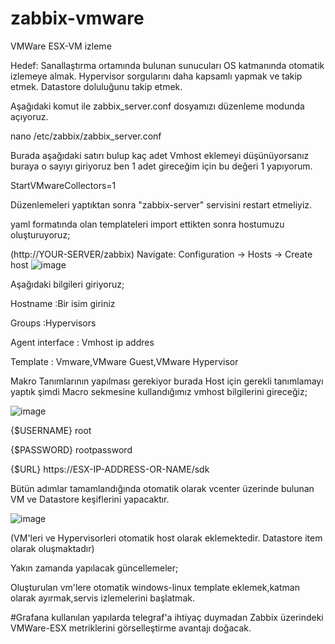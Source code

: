 # zabbix-vmware
VMWare ESX-VM izleme

Hedef: Sanallaştırma ortamında bulunan sunucuları OS katmanında otomatik izlemeye almak. Hypervisor sorgularını daha kapsamlı yapmak ve takip etmek. Datastore doluluğunu takip etmek.

Aşağıdaki komut ile zabbix_server.conf dosyamızı düzenleme modunda açıyoruz.

nano /etc/zabbix/zabbix_server.conf

Burada aşağıdaki satırı bulup kaç adet Vmhost eklemeyi düşünüyorsanız buraya o sayıyı giriyoruz ben 1 adet gireceğim için bu değeri 1 yapıyorum.

StartVMwareCollectors=1

Düzenlemeleri yaptıktan sonra "zabbix-server" servisini restart etmeliyiz.

yaml formatında olan templateleri import ettikten sonra hostumuzu oluşturuyoruz;

(http://YOUR-SERVER/zabbix)
Navigate: Configuration -> Hosts -> Create host
![image](https://user-images.githubusercontent.com/85514498/212404126-94135dad-3fc5-4fd6-8cd2-99409e97df2e.png)

Aşağıdaki bilgileri giriyoruz;

Hostname  :Bir isim giriniz

Groups    :Hypervisors

Agent interface : Vmhost ip addres

Template : Vmware,VMware Guest,VMware Hypervisor


Makro Tanımlarının yapılması gerekiyor burada Host için gerekli tanımlamayı yaptık şimdi Macro sekmesine kullandığımız vmhost bilgilerini gireceğiz;

![image](https://user-images.githubusercontent.com/85514498/212404784-9f3d898e-1c56-452c-8817-5f97d73db1bf.png)


{$USERNAME}	root

{$PASSWORD}	rootpassword

{$URL}          https://ESX-IP-ADDRESS-OR-NAME/sdk

Bütün adımlar tamamlandığında otomatik olarak vcenter üzerinde bulunan VM ve Datastore keşiflerini yapacaktır.

![image](https://user-images.githubusercontent.com/85514498/212411037-4962bea4-19ad-4025-864d-f491a6574cca.png)




(VM'leri ve Hypervisorleri otomatik host olarak eklemektedir.
Datastore item olarak oluşmaktadır)


Yakın zamanda yapılacak güncellemeler;

Oluşturulan vm'lere otomatik windows-linux template eklemek,katman olarak ayırmak,servis izlemelerini başlatmak.

#Grafana kullanılan yapılarda telegraf'a ihtiyaç duymadan Zabbix üzerindeki VMWare-ESX metriklerini görselleştirme avantajı doğacak.
